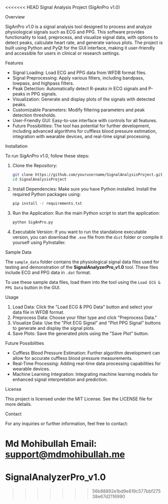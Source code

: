 <<<<<<< HEAD
Signal Analysis Project (SigAnPro v1.0)

Overview

SigAnPro v1.0 is a signal analysis tool designed to process and analyze physiological signals such as ECG and PPG. This software provides functionality to load, preprocess, and visualize signal data, with options to detect peaks, calculate heart rate, and generate various plots. The project is built using Python and PyQt for the GUI interface, making it user-friendly and accessible for users in clinical or research settings.

Features

- Signal Loading: Load ECG and PPG data from WFDB format files.
- Signal Preprocessing: Apply various filters, including bandpass, lowpass, and highpass filters.
- Peak Detection: Automatically detect R-peaks in ECG signals and P-peaks in PPG signals.
- Visualization: Generate and display plots of the signals with detected peaks.
- Customizable Parameters: Modify filtering parameters and peak detection thresholds.
- User-Friendly GUI: Easy-to-use interface with controls for all features.
- Future Possibilities: The tool has potential for further development, including advanced algorithms for cuffless blood pressure estimation, integration with wearable devices, and real-time signal processing.

Installation

To run SigAnPro v1.0, follow these steps:

1. Clone the Repository:
   ```bash
   git clone https://github.com/yourusername/SignalAnalysisProject.git
   cd SignalAnalysisProject
   ```

2. Install Dependencies:
   Make sure you have Python installed. Install the required Python packages using:
   ```bash
   pip install -r requirements.txt
   ```

3. Run the Application:
   Run the main Python script to start the application:
   ```bash
   python SigAnPro.py
   ```

4. Executable Version:
   If you want to run the standalone executable version, you can download the `.exe` file from the `dist` folder or compile it yourself using PyInstaller.

Sample Data

The `sample_data` folder contains the physiological signal data files used for testing and demonstration of the **SignalAnalyzerPro_v1.0** tool. These files include ECG and PPG data in `.dat` format.

To use these sample data files, load them into the tool using the `Load ECG & PPG Data` button in the GUI.


Usage

1. Load Data: Click the "Load ECG & PPG Data" button and select your data file in WFDB format.
2. Preprocess Data: Choose your filter type and click "Preprocess Data."
3. Visualize Data: Use the "Plot ECG Signal" and "Plot PPG Signal" buttons to generate and display the signal plots.
4. Save Plots: Save the generated plots using the "Save Plot" button.

Future Possibilities

- Cuffless Blood Pressure Estimation: Further algorithm development can allow for accurate cuffless blood pressure measurements.
- Real-Time Processing: Adding real-time data processing capabilities for wearable devices.
- Machine Learning Integration: Integrating machine learning models for enhanced signal interpretation and prediction.

License

This project is licensed under the MIT License. See the LICENSE file for more details.

Contact

For any inquiries or further information, feel free to contact:

Md Mohibullah 
Email: support@mdmohibullah.me
=======
# SignalAnalyzerPro_v1.0
>>>>>>> 56b88892e1bd9e819c577bbf27538e67d2116990
